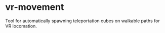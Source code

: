 # vr-movement
Tool for automatically spawning teleportation cubes on walkable paths for VR locomation.
